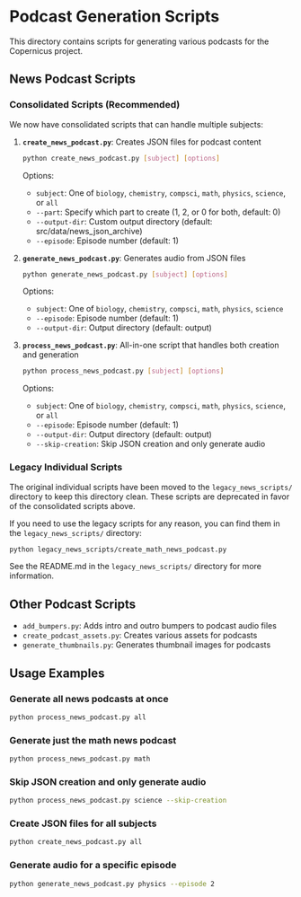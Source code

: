 # Podcast Generation Scripts

This directory contains scripts for generating various podcasts for the Copernicus project.

## News Podcast Scripts

### Consolidated Scripts (Recommended)

We now have consolidated scripts that can handle multiple subjects:

1. **`create_news_podcast.py`**: Creates JSON files for podcast content
   ```bash
   python create_news_podcast.py [subject] [options]
   ```
   
   Options:
   - `subject`: One of `biology`, `chemistry`, `compsci`, `math`, `physics`, `science`, or `all`
   - `--part`: Specify which part to create (1, 2, or 0 for both, default: 0)
   - `--output-dir`: Custom output directory (default: src/data/news_json_archive)
   - `--episode`: Episode number (default: 1)

2. **`generate_news_podcast.py`**: Generates audio from JSON files
   ```bash
   python generate_news_podcast.py [subject] [options]
   ```
   
   Options:
   - `subject`: One of `biology`, `chemistry`, `compsci`, `math`, `physics`, `science`
   - `--episode`: Episode number (default: 1)
   - `--output-dir`: Output directory (default: output)

3. **`process_news_podcast.py`**: All-in-one script that handles both creation and generation
   ```bash
   python process_news_podcast.py [subject] [options]
   ```
   
   Options:
   - `subject`: One of `biology`, `chemistry`, `compsci`, `math`, `physics`, `science`, or `all`
   - `--episode`: Episode number (default: 1)
   - `--output-dir`: Output directory (default: output)
   - `--skip-creation`: Skip JSON creation and only generate audio

### Legacy Individual Scripts

The original individual scripts have been moved to the `legacy_news_scripts/` directory to keep this directory clean. These scripts are deprecated in favor of the consolidated scripts above.

If you need to use the legacy scripts for any reason, you can find them in the `legacy_news_scripts/` directory:

```bash
python legacy_news_scripts/create_math_news_podcast.py
```

See the README.md in the `legacy_news_scripts/` directory for more information.

## Other Podcast Scripts

- `add_bumpers.py`: Adds intro and outro bumpers to podcast audio files
- `create_podcast_assets.py`: Creates various assets for podcasts
- `generate_thumbnails.py`: Generates thumbnail images for podcasts

## Usage Examples

### Generate all news podcasts at once

```bash
python process_news_podcast.py all
```

### Generate just the math news podcast

```bash
python process_news_podcast.py math
```

### Skip JSON creation and only generate audio

```bash
python process_news_podcast.py science --skip-creation
```

### Create JSON files for all subjects

```bash
python create_news_podcast.py all
```

### Generate audio for a specific episode

```bash
python generate_news_podcast.py physics --episode 2
``` 